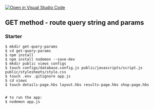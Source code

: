 [![Open in Visual Studio Code](https://classroom.github.com/assets/open-in-vscode-c66648af7eb3fe8bc4f294546bfd86ef473780cde1dea487d3c4ff354943c9ae.svg)](https://classroom.github.com/online_ide?assignment_repo_id=7793320&assignment_repo_type=AssignmentRepo)
## GET method - route query string and params

### Starter

```shell
$ mkdir get-query-params
$ cd get-query-params
$ npm install
$ npm install nodemon --save-dev
$ mkdir public views configs
$ touch configs/database.config.js public/javascripts/script.js public/stylesheets/style.css
$ touch .env .gitignore app.js
$ cd views
$ touch details-page.hbs layout.hbs results-page.hbs shop-page.hbs


# to run the app:
$ nodemon app.js
```

